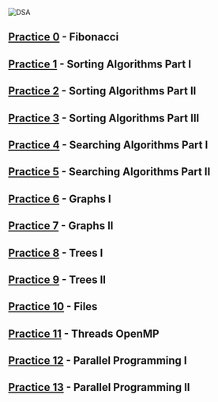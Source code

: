 ![DSA](https://user-images.githubusercontent.com/6312342/170312245-ccb3c26e-4d1b-4cf4-8ca4-8b0cb91d9511.png)


## [Practice 0](./Practice%200/) - Fibonacci
## [Practice 1](./Practice%201/) - Sorting Algorithms Part I
## [Practice 2](./Practice%202/) - Sorting Algorithms Part II
## [Practice 3](./Practice%203/) - Sorting Algorithms Part III
## [Practice 4](./Practice%204/) - Searching Algorithms Part I
## [Practice 5](./Practice%205/) - Searching Algorithms Part II
## [Practice 6](./Practice%206/) - Graphs I
## [Practice 7](./Practice%207/) - Graphs II
## [Practice 8](./Practice%208/) - Trees I
## [Practice 9](./Practice%209/) - Trees II
## [Practice 10](./Practice%2010/) - Files
## [Practice 11](./Practice%2011/) - Threads OpenMP
## [Practice 12](./Practice%2012/) - Parallel Programming I
## [Practice 13](./Practice%2013/) - Parallel Programming II
